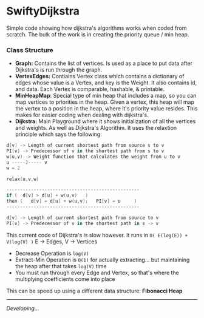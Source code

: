 # SwiftyDijkstra

Simple code showing how dijkstra's algorithms works when coded from scratch. The bulk of the work is in creating the priority queue / min heap.

### Class Structure
* **Graph:** Contains the list of vertices. Is used as a place to put data after Dijkstra's is run through the graph.
* **VertexEdges:** Contiains Vertex class which contains a dictionary of edges whose value is a Vertex, and key is the Weight. It also contains id, and data. Each Vertex is comparable, hashable, & printable.
* **MinHeapMap**: Special type of min heap that includes a map, so you can map vertices to priorities in the heap. Given a vertex, this heap will map the vertex to a position in the heap, where it's priority value resides. This makes for easier coding when dealing with dijkstra's.
* **Dijkstra:** Main Playground where it shows initialization of all the vertices and weights. As well as Dijkstra's Algorithm. It uses the relaxtion principle which says the following:

```swift
d[v] -> Length of current shortest path from source s to v
PI[v] -> Predecessor of v in the shortest path from s to v
w(u,v) -> Weight function that calculates the weight from u to v
u -----2----- v
w = 2

relax(u,v,w)

-------------------------------------------------
if (  d[v] > d[u] + w(u,v)   )
then (   d[v] = d[u] + w(u,v);   PI[v] = u     )
-------------------------------------------------

d[v] -> Length of current shortest path from source to v
PI[v] -> Predecessor of v in the shortest path in s -> v

```

This current code of Dijkstra's is slow however. It runs in `O( E(log(E)) + V(log(V) )` E -> Edges, V -> Vertices
* Decrease Operation is `log(V)`
* Extract-Min Operation is `O(1)` for actually extracting... but maintaining the heap after that takes `log(V)` time 
* You must run through every Edge and Vertex, so that's where the multiplying coefficients come into place

This can be speed up using a different data structure: **Fibonacci Heap**

---

*Developing...*
